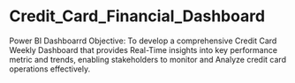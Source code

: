 # Credit_Card_Financial_Dashboard
Power BI Dashboarrd
Objective: 
To develop a comprehensive Credit Card Weekly Dashboard that provides Real-Time insights into key performance metric and  trends, enabling stakeholders to monitor 
and Analyze credit card operations  effectively.
